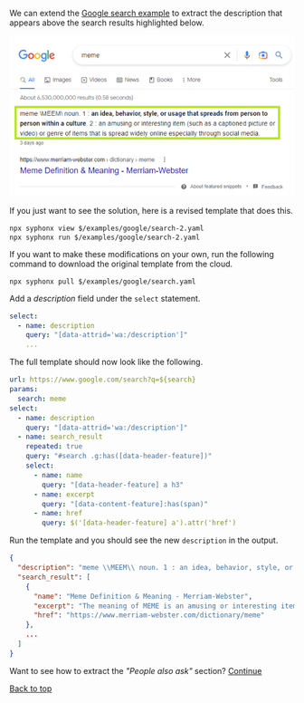 We can extend the [Google search example](google-search.md) to extract the description that appears above the search results highlighted below.

![screenshot](images/google-search-2.png)

If you just want to see the solution, here is a revised template that does this.
```
npx syphonx view $/examples/google/search-2.yaml
npx syphonx run $/examples/google/search-2.yaml
```

If you want to make these modifications on your own, run the following command to download the original template from the cloud.
```
npx syphonx pull $/examples/google/search.yaml
```

Add a *description* field under the `select` statement.
```yaml
select:
  - name: description
    query: "[data-attrid='wa:/description']"
    ...
```


The full template should now look like the following.
```yaml
url: https://www.google.com/search?q=${search}
params:
  search: meme
select:
  - name: description
    query: "[data-attrid='wa:/description']"
  - name: search_result
    repeated: true
    query: "#search .g:has([data-header-feature])"
    select:
      - name: name
        query: "[data-header-feature] a h3"
      - name: excerpt
        query: "[data-content-feature]:has(span)"
      - name: href
        query: $('[data-header-feature] a').attr('href')
```

Run the template and you should see the new `description` in the output.
```json
{
  "description": "meme \\MEEM\\ noun. 1 : an idea, behavior, style, or usage that spreads from person to person within a culture . 2 : an amusing or interesting item (such as a captioned picture or video) or genre of items that is spread widely online especially through social media. 3 days ago",
  "search_result": [
    {
      "name": "Meme Definition & Meaning - Merriam-Webster",
      "excerpt": "The meaning of MEME is an amusing or interesting item (such as a captioned picture or video) or genre of items that is spread widely online especially ...",
      "href": "https://www.merriam-webster.com/dictionary/meme"
    },
    ...
  ]
}
```

Want to see how to extract the *"People also ask"* section? [Continue](google-search-3.md)

[Back to top](/README.md)
